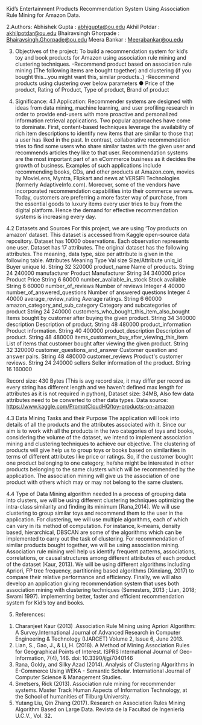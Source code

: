 Kid’s Entertainment Products Recommendation System Using Association Rule Mining for Amazon Data.

2.Authors:
Abhishek Gupta          : abhigupta@ou.edu
Akhil Potdar            : akhilpotdar@ou.edu
Bhairavsingh Ghorpade   : Bhairavsingh.Ghorpade@ou.edu
Meera Bankar            : Meerabankar@ou.edu

3. Objectives of the project: To build a recommendation system for kid’s toy and book products for Amazon using association rule mining and clustering techniques.
-Recommend product based on association rule mining (The following items are bought together) and clustering (if you bought this...you might want this, similar products..)
-Recommend products using clustering over below parameters
● Price of the product, Rating of Product, Type of product, Brand of product

4. Significance:
4.1 Application:
Recommender systems are designed with ideas from data mining, machine learning, and user profiling research in order to provide end-users with more proactive and personalized information retrieval applications. Two popular approaches have come to dominate. First, content-based techniques leverage the availability of rich item descriptions to identify new items that are similar to those that a user has liked in the past. In contrast, collaborative
recommendation tries to find some users who share similar tastes with the given user and recommends articles they like to that user. Recommendation systems are the most important part of an eCommerce business as it decides the growth of business. Examples of such applications include recommending books, CDs, and other products at Amazon.com, movies by MovieLens, Myntra, Flipkart and news at VERSIFI Technologies (formerly AdaptiveInfo.com). Moreover, some of the vendors have incorporated recommendation capabilities into their commerce servers. Today, customers are preferring a more faster way of purchase, from the essential goods to luxury items every user tries to buy from the digital platform. Hence the demand for effective recommendation systems is increasing every day.

4.2 Datasets and Sources
For this project, we are using ‘Toy products on amazon’ dataset. This dataset is accessed from Kaggle open-source data repository. Dataset has 10000 observations. Each observation represents one user. Dataset has 17 attributes. The original dataset has the following attributes. The meaning, data type, size per attribute is given in the following table. Attributes Meaning Type Val size Size/Attribute
uniq_id
Buyer unique Id.
String
32
320000
product_name
Name of products.
String
24
240000
manufacturer
Product Manufacturer
String
34
340000
price
Product Price
String
6
60000
number_available_in_stock
Stock available
String
6
60000
number_of_reviews
Number of reviews
Integer
4
40000
number_of_answered_questions
Number of answered questions
Integer
4
40000
average_review_rating
Average ratings.
String
6
60000
amazon_category_and_sub_category
Category and subcategories of product
String
24
240000
customers_who_bought_this_item_also_bought
Items bought by customer after buying the given product.
String
34
340000
description
Description of product.
String
48
480000
product_information
Product information.
String
40
400000
product_description
Description of product.
String
48
480000
items_customers_buy_after_viewing_this_item
List of items that customer bought after viewing the given product.
String
32
320000
customer_questions_and_answer
Customer question and answer pairs.
String
48
480000
customer_reviews
Product's customer reviews.
String
24
240000
sellers
Seller information of the product.
String
16
160000

Record size: 430 Bytes (This is avg record size, it may differ per record as every string has different length and we haven’t defined max length for attributes as it is not required in python), Dataset size: 34MB, Also few data attributes need to be converted to other data types. Data source: https://www.kaggle.com/PromptCloudHQ/toy-products-on-amazon

4.3 Data Mining Tasks and their Purpose
The application will look into details of all the products and the attributes associated with it. Since our aim is to work with all the products in the two categories of toys and books, considering the volume of the dataset, we intend to implement association mining and clustering techniques to achieve our objective. The clustering of products will give help us to group toys or books based on similarities in terms of different attributes like price or ratings. So, if the customer bought one product belonging to one category, he/she might be interested in other products belonging to the same clusters which will be recommended by the application. The association mining will give us the association of one product with others which may or may not belong to the same clusters.

4.4 Type of Data Mining algorithm needed
In a process of grouping data into clusters, we will be using different clustering techniques optimizing the intra-class similarity and finding its minimum [Rana,2014]. We will use clustering to group similar toys and recommend them to the user in the application. For clustering, we will use multiple algorithms, each of which can vary in its method of computation. For instance, k-means, density based, hierarchical, DBSCAN are some of the algorithms which can be implemented to carry out the task of clustering. For recommendation of similar products bought
together, we will be using association mining. Association rule mining well help us identify frequent patterns, associations, correlations, or causal structures among different attributes of each product of the dataset (Kaur, 2013). We will be using different algorithms including Apriori, FP tree frequency, partitioning based algorithms (Xinxiang, 2017) to compare their relative performance and efficiency.
Finally, we will also develop an application giving recommendation system that uses both association mining with clustering techniques (Semesters, 2013 ; Lian, 2018; Swami 1997). implementing better, faster and efficient recommendation system for Kid’s toy and books.

5. References:
1) Charanjeet Kaur (2013) .Association Rule Mining using Apriori Algorithm: A Survey.International Journal of Advanced Research in Computer Engineering & Technology (IJARCET) Volume 2, Issue 6, June 2013.
2) Lian, S., Gao, J., & Li, H. (2018). A Method of Mining Association Rules for Geographical Points of Interest. ISPRS International Journal of Geo-Information, 7(4), 146. doi: 10.3390/ijgi7040146
3) Rana, Goldy, and Silky Azad (2014). Analysis of Clustering Algorithms in E-Commerce Using WEKA - Semantic Scholar. International Journal of Computer Science & Management Studies.
4) Smetsers, Rick (2013). Association rule mining for recommender systems. Master Track Human Aspects of Information Technology, at the School of humanities of Tilburg University.
5) Yutang Liu, Qin Zhang (2017). Research on Association Rules Mining Algorithm Based on Large Data. Revista de la Facultad de Ingeniería U.C.V., Vol. 32.
